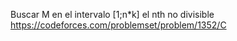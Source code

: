 Buscar M en el intervalo [1;n*k] el nth no divisible
https://codeforces.com/problemset/problem/1352/C